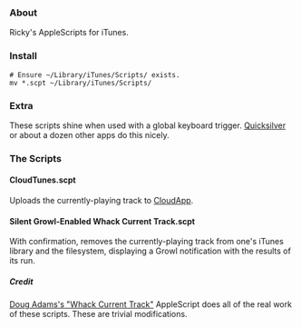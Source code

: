 ### About

Ricky's AppleScripts for iTunes.

### Install

	# Ensure ~/Library/iTunes/Scripts/ exists.
	mv *.scpt ~/Library/iTunes/Scripts/

### Extra

These scripts shine when used with a global keyboard trigger. [Quicksilver](http://qsapp.com/) or about a dozen other apps do this nicely.

### The Scripts

#### CloudTunes.scpt

Uploads the currently-playing track to [CloudApp](http://getcloudapp.com).

#### Silent Growl-Enabled Whack Current Track.scpt

With confirmation, removes the currently-playing track from one's iTunes library and the filesystem, displaying a Growl notification with the results of its run.

##### Credit

[Doug Adams's "Whack Current Track"](http://dougscripts.com/itunes/) AppleScript does all of the real work of these scripts. These are trivial modifications.
